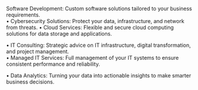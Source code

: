 Software Development: Custom software solutions tailored to your business requirements.                         
• Cybersecurity Solutions: Protect your data, infrastructure, and network from threats. 
• Cloud Services: Flexible and secure cloud computing solutions for data storage and applications. 
                         
• IT Consulting: Strategic advice on IT infrastructure, digital transformation, and project management.                         
• Managed IT Services: Full management of your IT systems to ensure consistent performance and reliability. 
                         
• Data Analytics: Turning your data into actionable insights to make smarter business decisions.
                      
